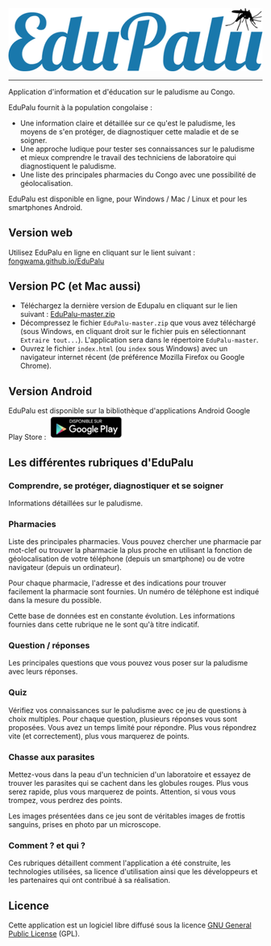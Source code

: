 ![logo EduPalu](local/logo_Edupalu_text.png)

---

Application d'information et d'éducation sur le paludisme au Congo. 

EduPalu fournit à la population congolaise :

- Une information claire et détaillée sur ce qu'est le paludisme, les moyens de s'en protéger, de diagnostiquer cette maladie et de se soigner.
- Une approche ludique pour tester ses connaissances sur le paludisme et mieux comprendre le travail des techniciens de laboratoire qui diagnostiquent le paludisme.
- Une liste des principales pharmacies du Congo avec une possibilité de géolocalisation.

EduPalu est disponible en ligne, pour Windows / Mac / Linux et pour les smartphones Android.

## Version web

Utilisez EduPalu en ligne en cliquant sur le lient suivant : [fongwama.github.io/EduPalu](http://fongwama.github.io/Edupalu/)

## Version PC (et Mac aussi)

- Téléchargez la dernière version de Edupalu en cliquant sur le lien suivant : [EduPalu-master.zip](https://github.com/fongwama/EduPalu/archive/master.zip)
- Décompressez le fichier `EduPalu-master.zip` que vous avez téléchargé (sous Windows, en cliquant droit sur le fichier puis en sélectionnant `Extraire tout...`). L'application sera dans le répertoire `EduPalu-master`.
- Ouvrez le fichier `index.html` (ou `index` sous Windows) avec un navigateur internet récent (de préférence Mozilla Firefox ou Google Chrome).

## Version Android

EduPalu est disponible sur la bibliothèque d'applications Android Google Play Store : [ ![Google Play Badge](local/google-play-badge.png) ](https://play.google.com/store/apps/details?id=com.fcrm.edupalu)

## Les différentes rubriques d'EduPalu

### Comprendre, se protéger, diagnostiquer et se soigner

Informations détaillées sur le paludisme. 

### Pharmacies

Liste des principales pharmacies. Vous pouvez chercher une pharmacie par mot-clef ou trouver la pharmacie la plus proche en utilisant la fonction de géolocalisation de votre téléphone (depuis un smartphone) ou de votre navigateur (depuis un ordinateur).

Pour chaque pharmacie, l'adresse et des indications pour trouver facilement la pharmacie sont fournies. Un numéro de téléphone est indiqué dans la mesure du possible.
 
Cette base de données est en constante évolution. Les informations fournies dans cette rubrique ne le sont qu'à titre indicatif.

### Question / réponses

Les principales questions que vous pouvez vous poser sur la paludisme avec leurs réponses.

### Quiz

Vérifiez vos connaissances sur le paludisme avec ce jeu de questions à choix multiples. Pour chaque question, plusieurs réponses vous sont proposées. Vous avez un temps limité pour répondre. Plus vous répondrez vite (et correctement), plus vous marquerez de points.

### Chasse aux parasites

Mettez-vous dans la peau d'un technicien d'un laboratoire et essayez de trouver les parasites qui se cachent dans les globules rouges. Plus vous serez rapide, plus vous marquerez de points. Attention, si vous vous trompez, vous perdrez des points.

Les images présentées dans ce jeu sont de véritables images de frottis sanguins, prises en photo par un microscope.

### Comment ? et qui ?

Ces rubriques détaillent comment l'application a été construite, les technologies utilisées, sa licence d'utilisation ainsi que les développeurs et les partenaires qui ont contribué à sa réalisation.


## Licence
Cette application est un logiciel libre diffusé sous la licence [GNU General Public License](LICENSE) (GPL).












